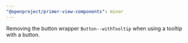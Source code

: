 ```yaml
---
"@openproject/primer-view-components": minor
---
```


Removing the button wrapper `Button--withTooltip` when using a tooltip with a button.
